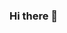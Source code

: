 ### Hi there 👋

<!--
**aolinger361/aolinger361** is a ✨ _special_ ✨ repository because its `README.md` (this file) appears on your GitHub profile.

Here are some ideas to get you started:

-I’m currently working on my AerE 361 homework
-I’m currently learning how to use Github
-I’m looking for help with learning Github
-My favorite hobby is working on cars
-Fun fact: I have two dogs
-->
